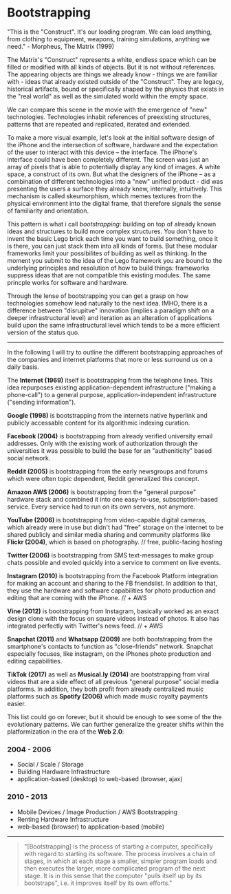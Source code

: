 # Bootstrapping
"This is the "Construct". It's our loading program. We can load anything, from clothing to equipment, weapons, training simulations, anything we need." - Morpheus, The Matrix (1999)

The Matrix's "Construct" represents a white, endless space which can be filled or modified with all kinds of objects. But it is not without references. The appearing objects are things we already know - things we are familiar with - ideas that already existed outside of the "Construct". They are legacy, historical artifacts, bound or specifically shaped by the physics that exists in the "real world" as well as the simulated world within the empty space.

We can compare this scene in the movie with the emergence of "new" technologies. Technologies inhabit references of preexisting structures, patterns that are repeated and replicated, iterated and extended. 

To make a more visual example, let's look at the initial software design of the iPhone and the intersection of software, hardware and the expectation of the user to interact with this device – the interface. 
The iPhone's interface could have been completely different. The screen was just an array of pixels that is able to potentially display any kind of images. A white space, a construct of its own.
But what the designers of the iPhone – as a combination of different technologies into a "new" unified product - did was presenting the users a surface they already knew, internally, intuitively. 
This mechanism is called skeumorphism, which memes textures from the physical environment into the digital frame, that therefore signals the sense of familiarity and orientation.

This pattern is what i call *bootstrapping*: building on top of already known ideas and structures to build more complex structures. You don't have to invent the basic Lego brick each time you want to build something, once it is there, you can just stack them into all kinds of forms. 
But these modular frameworks limit your possibilites of building as well as thinking. In the moment you submit to the idea of the Lego framework you are bound to the underlying principles and resolution of how to build things: frameworks suppress ideas that are not compatible this existing modules. The same princple works for software and hardware.

Through the lense of bootstrapping you can get a grasp on how technologies somehow lead naturally to the next idea. IMHO, there is a difference between "disrupitve" innovation (implies a paradigm shift on a deeper infrastructural level) and iteration as an alteration of applications build upon the same infrastructural level which tends to be a more efficient version of the status quo.

- - - - - - - -

In the following I will try to outline the different bootstrapping approaches of the companies and internet platforms that more or less surround us on a daily basis.


The **Internet (1969)** itself is bootstrapping from the telephone lines. This idea repurposes existing application-dependent infrastructure ("making a phone-call") to a general purpose, application-independent infrastructure ("sending information").    

**Google (1998)** is bootstrapping from the internets native hyperlink  and publicly accessable content for its algorithmic indexing curation.


**Facebook (2004)** is bootstrapping from already verified university email addresses. Only with the existing work of authorization through the universities it was possible to build the base for an "autheniticity" based social network.


**Reddit (2005)** is bootstrapping from the early newsgroups and forums which were often topic dependent, Reddit generalized this concept.


**Amazon AWS (2006)** is bootstrapping from the "general purpose" hardware stack and combined it into one easy-to-use, subscription-based service. Every service had to run on its own servers, not anymore. 


**YouTube (2006)** is bootstrapping from video-capable digital cameras, which already were in use but didn't had "free" storage on the internet to be shared publicly and similar media sharing and community platforms like **Flickr (2004)**, which is based on photography.
// free, public-facing hosting


**Twitter (2006)** is bootstrapping from SMS text-messages to make group chats possible and evoled quickly into a service to comment on live events.


**Instagram (2010)** is bootstrapping from the Facebook Platform integration for making an account and sharing to the FB friendslist. In addition to that, they use the hardware and software capabilities for photo production and editing that are coming with the iPhone.
// + AWS 


**Vine (2012)** is bootstrapping from Instagram, basically worked as an exact design clone with the focus on square videos instead of photos. It also has integrated perfectly with Twitter's news feed.
// + AWS


**Snapchat (2011)** and **Whatsapp (2009)** are both bootstrapping from the smartphone's contacts to function as "close-friends" network. Snapchat especially focuses, like instagram, on the iPhones photo production and editing capabilities.


**TikTok (2017)** as well as **Musical.ly (2014)** are bootstrapping from viral videos that are a side effect of all previous "general purpose" social media platforms. In addition, they both profit from already centralized music platforms such as **Spotify (2006)** which made music royalty payments easier.


This list could go on forever, but it should be enough to see some of the the evolutionary patterns. We can further generalize the greater shifts within the platformization in the era of the **Web 2.0**:

### 2004 - 2006
- Social / Scale / Storage 
- Building Hardware Infrastructure
- application-based (desktop) to web-based (browser, ajax)

### 2010 - 2013
- Mobile Devices / Image Production / AWS Bootstrapping
- Renting Hardware Infrastructure
- web-based (browser) to application-based (mobile)

- - - - - - - - - 

> "[Bootstrapping] is the process of starting a computer, specifically with regard to starting its software. The process involves a chain of stages, in which at each stage a smaller, simpler program loads and then executes the larger, more complicated program of the next stage. It is in this sense that the computer "pulls itself up by its bootstraps", i.e. it improves itself by its own efforts."